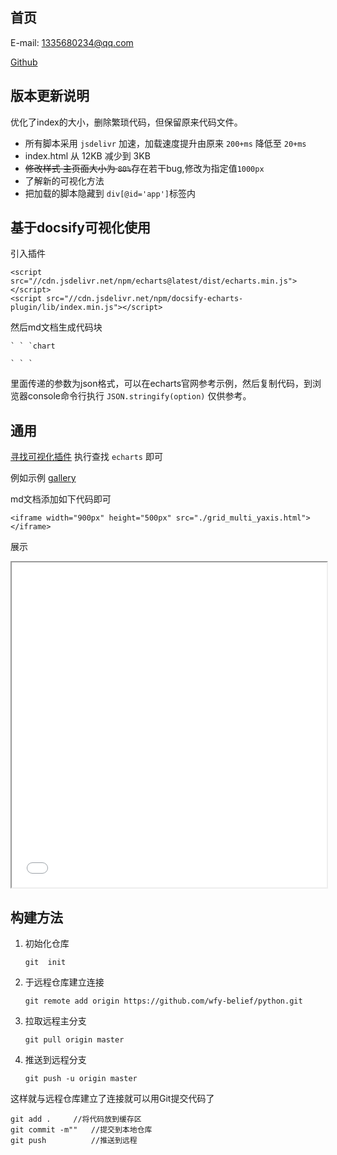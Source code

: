 ## 首页

E-mail: 1335680234@qq.com

[Github](<https://github.com/wfy-belief>)

## 版本更新说明

优化了index的大小，删除繁琐代码，但保留原来代码文件。

- 所有脚本采用 `jsdelivr` 加速，加载速度提升由原来 `200+ms` 降低至 `20+ms`
- index.html 从 12KB 减少到  3KB
- ~~修改样式 主页面大小为 `80%`~~存在若干bug,修改为指定值`1000px`
- 了解新的可视化方法
- 把加载的脚本隐藏到 `div[@id='app']`标签内

## 基于docsify可视化使用

引入插件

```
<script src="//cdn.jsdelivr.net/npm/echarts@latest/dist/echarts.min.js"></script>
<script src="//cdn.jsdelivr.net/npm/docsify-echarts-plugin/lib/index.min.js"></script>
```

然后md文档生成代码块

```
` ` `chart

` ` `
```

里面传递的参数为json格式，可以在echarts官网参考示例，然后复制代码，到浏览器console命令行执行 `JSON.stringify(option)` 仅供参考。

## 通用

[寻找可视化插件](https://docsify.js.org/#/awesome?id=plugins) 执行查找 `echarts` 即可

例如示例 [gallery](https://gallery.pyecharts.org/#/Grid/grid_multi_yaxis)

md文档添加如下代码即可

```
<iframe width="900px" height="500px" src="./grid_multi_yaxis.html"></iframe>
```

展示

<iframe width="100%" height="520" style="" src="./grid_multi_yaxis.html"></iframe>



## 构建方法

1. 初始化仓库

   ```
   git  init
   ```

2. 于远程仓库建立连接

   ```
   git remote add origin https://github.com/wfy-belief/python.git
   ```

3. 拉取远程主分支

   ```
   git pull origin master
   ```

4. 推送到远程分支

   ```
   git push -u origin master
   ```

这样就与远程仓库建立了连接就可以用Git提交代码了

```
git add .     //将代码放到缓存区
git commit -m""   //提交到本地仓库
git push          //推送到远程
```
